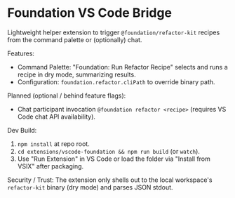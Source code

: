 # Foundation VS Code Bridge

Lightweight helper extension to trigger `@foundation/refactor-kit` recipes from the command palette or (optionally) chat.

Features:

- Command Palette: "Foundation: Run Refactor Recipe" selects and runs a recipe in dry mode, summarizing results.
- Configuration: `foundation.refactor.cliPath` to override binary path.

Planned (optional / behind feature flags):

- Chat participant invocation `@foundation refactor <recipe>` (requires VS Code chat API availability).

Dev Build:

1. `npm install` at repo root.
2. `cd extensions/vscode-foundation && npm run build` (or `watch`).
3. Use "Run Extension" in VS Code or load the folder via "Install from VSIX" after packaging.

Security / Trust:
The extension only shells out to the local workspace's `refactor-kit` binary (dry mode) and parses JSON stdout.
